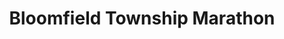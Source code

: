 ---
title: "Bloomfield Township Marathon"
url: /bloomfield-hills/bloomfield-township-marathon/
shop: convenience
---